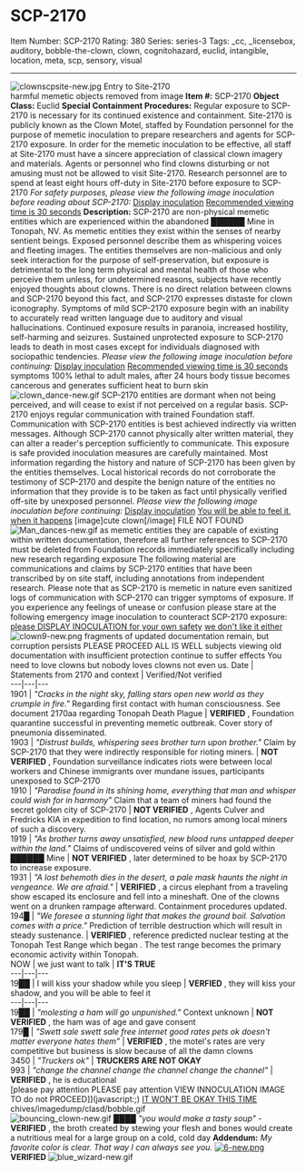 # SCP-2170
Item Number: SCP-2170
Rating: 380
Series: series-3
Tags: _cc, _licensebox, auditory, bobble-the-clown, clown, cognitohazard, euclid, intangible, location, meta, scp, sensory, visual

---

![clownscpsite-new.jpg](https://scp-wiki.wdfiles.com/local--files/scp-2170/clownscpsite-new.jpg)
Entry to Site-2170  
harmful memetic objects removed from image
**Item #:** SCP-2170
**Object Class:** Euclid
**Special Containment Procedures:** Regular exposure to SCP-2170 is necessary for its continued existence and containment.
Site-2170 is publicly known as the Clown Motel, staffed by Foundation personnel for the purpose of memetic inoculation to prepare researchers and agents for SCP-2170 exposure.
In order for the memetic inoculation to be effective, all staff at Site-2170 must have a sincere appreciation of classical clown imagery and materials. Agents or personnel who find clowns disturbing or not amusing must not be allowed to visit Site-2170.
Research personnel are to spend at least eight hours off-duty in Site-2170 before exposure to SCP-2170
_For safety purposes, please view the following image inoculation before reading about SCP-2170:_
[Display inoculation](javascript:;)
[Recommended viewing time is 30 seconds](javascript:;)
**Description:** SCP-2170 are non-physical memetic entities which are experienced within the abandoned ██████ Mine in Tonopah, NV. As memetic entities they exist within the senses of nearby sentient beings. Exposed personnel describe them as whispering voices and fleeting images.
The entities themselves are non-malicious and only seek interaction for the purpose of self-preservation, but exposure is detrimental to the long term physical and mental health of those who perceive them unless, for undetermined reasons, subjects have recently enjoyed thoughts about clowns.
There is no direct relation between clowns and SCP-2170 beyond this fact, and SCP-2170 expresses distaste for clown iconography.
Symptoms of mild SCP-2170 exposure begin with an inability to accurately read written language due to auditory and visual hallucinations. Continued exposure results in paranoia, increased hostility, self-harming and seizures.
Sustained unprotected exposure to SCP-2170 leads to death in most cases except for individuals diagnosed with sociopathic tendencies.
_Please view the following image inoculation before continuing:_
[Display inoculation](javascript:;)
[Recommended viewing time is 30 seconds](javascript:;)
symptoms 100% lethal to adult males, after 24 hours body tissue becomes cancerous and generates sufficient heat to burn skin
![clown_dance-new.gif](https://scp-wiki.wdfiles.com/local--files/scp-2170/clown_dance-new.gif)
SCP-2170 entities are dormant when not being perceived, and will cease to exist if not perceived on a regular basis. SCP-2170 enjoys regular communication with trained Foundation staff. Communication with SCP-2170 entities is best achieved indirectly via written messages. Although SCP-2170 cannot physically alter written material, they can alter a reader's perception sufficiently to communicate. This exposure is safe provided inoculation measures are carefully maintained.
Most information regarding the history and nature of SCP-2170 has been given by the entities themselves. Local historical records do not corroborate the testimony of SCP-2170 and despite the benign nature of the entities no information that they provide is to be taken as fact until physically verified off-site by unexposed personnel.
_Please view the following image inoculation before continuing:_
[Display inoculation](javascript:;)
[You will be able to feel it, when it happens](javascript:;)
[image]cute clown[/image] FILE NOT FOUND
![Man_dances-new.gif](https://scp-wiki.wdfiles.com/local--files/scp-2170/Man_dances-new.gif)
as memetic entities they are capable of existing within written documentation, therefore all further references to SCP-2170 must be deleted from Foundation records immediately specifically including new research regarding exposure
The following material are communications and claims by SCP-2170 entities that have been transcribed by on site staff, including annotations from independent research. Please note that as SCP-2170 is memetic in nature even sanitized logs of communication with SCP-2170 can trigger symptoms of exposure. If you experience any feelings of unease or confusion please stare at the following emergency image inoculation to counteract SCP-2170 exposure:
[please DISPLAY INOCULATION for your own safety](javascript:;)
[we don't like it either](javascript:;)
![clown9-new.png](https://scp-wiki.wdfiles.com/local--files/scp-2170/clown9-new.png)
fragments of updated documentation remain, but corruption persists PLEASE PROCEED ALL IS WELL subjects viewing old documentation with insufficient protection continue to suffer effects
You need to love clowns but nobody loves clowns not even us.
Date | Statements from 2170 and context | Verified/Not verified  
---|---|---  
1901 | _"Cracks in the night sky, falling stars open new world as they crumple in fire."_ Regarding first contact with human consciousness. See document 2170aa regarding Tonopah Death Plague | **VERIFIED** , Foundation quarantine successful in preventing memetic outbreak. Cover story of pneumonia disseminated.  
1903 | _"Distrust builds, whispering sees brother turn upon brother."_ Claim by SCP-2170 that they were indirectly responsible for rioting miners. | **NOT VERIFIED** , Foundation surveillance indicates riots were between local workers and Chinese immigrants over mundane issues, participants unexposed to SCP-2170  
1910 | _"Paradise found in its shining home, everything that man and whisper could wish for in harmony"_ Claim that a team of miners had found the secret golden city of SCP-2170 | **NOT VERIFIED** , Agents Culver and Fredricks KIA in expedition to find location, no rumors among local miners of such a discovery.  
1919 | _"As brother turns away unsatisfied, new blood runs untapped deeper within the land."_ Claims of undiscovered veins of silver and gold within ██████ Mine | **NOT VERIFIED** , later determined to be hoax by SCP-2170 to increase exposure.  
1931 | _"A lost behemoth dies in the desert, a pale mask haunts the night in vengeance. We are afraid."_ | **VERIFIED** , a circus elephant from a traveling show escaped its enclosure and fell into a mineshaft. One of the clowns went on a drunken rampage afterward. Containment procedures updated.  
194█ | _"We foresee a stunning light that makes the ground boil. Salvation comes with a price."_ Prediction of terrible destruction which will result in steady sustenance. | **VERIFIED** , reference predicted nuclear testing at the Tonopah Test Range which began . The test range becomes the primary economic activity within Tonopah.  
NOW | we just want to talk | **IT'S TRUE**  
---|---|---  
19██ | I will kiss your shadow while you sleep | **VERFIED** , they will kiss your shadow, and you will be able to feel it  
---|---|---  
19██ | _"molesting a ham will go unpunished."_ Context unknown | **NOT VERIFIED** , the ham was of age and gave consent  
179█ | _"Swett sale swett sale free internet good rates pets ok doesn't matter everyone hates them"_ | **VERIFIED** , the motel's rates are very competitive but business is slow because of all the damn clowns  
3450 | _"Truckers ok"_ | **TRUCKERS ARE NOT OKAY**  
993 | _"change the channel change the channel change the channel"_ | **VERIFIED** , he is educational  
[please pay attention PLEASE pay attention VIEW INNOCULATION IMAGE TO do not PROCEED]](javascript:;)
[IT WON'T BE OKAY THIS TIME](javascript:;)
chives/imagedump/clasd/bobble.gif  
![bouncing_clown-new.gif](https://scp-wiki.wdfiles.com/local--files/scp-2170/bouncing_clown-new.gif)
████ _"you would make a tasty soup"_ \- **VERIFIED** , the broth created by stewing your flesh and bones would create a nutritious meal for a large group on a cold, cold day
**Addendum:** _My favorite color is clear. That way I can always see you._
[![6-new.png](https://scp-wiki.wdfiles.com/local--resized-images/scp-2170/6-new.png/small.jpg)](https://scp-wiki.wdfiles.com/local--files/scp-2170/6-new.png)
**VERIFIED**
![blue_wizard-new.gif](https://scp-wiki.wdfiles.com/local--files/scp-2170/blue_wizard-new.gif)